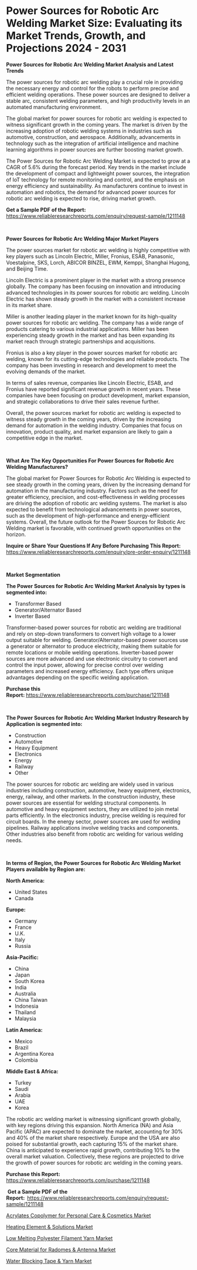 <p><h1>Power Sources for Robotic Arc Welding Market Size: Evaluating its Market Trends, Growth, and Projections 2024 - 2031</h1></p><p><strong>Power Sources for Robotic Arc Welding Market Analysis and Latest Trends</strong></p>
<p><p>The power sources for robotic arc welding play a crucial role in providing the necessary energy and control for the robots to perform precise and efficient welding operations. These power sources are designed to deliver a stable arc, consistent welding parameters, and high productivity levels in an automated manufacturing environment.</p><p>The global market for power sources for robotic arc welding is expected to witness significant growth in the coming years. The market is driven by the increasing adoption of robotic welding systems in industries such as automotive, construction, and aerospace. Additionally, advancements in technology such as the integration of artificial intelligence and machine learning algorithms in power sources are further boosting market growth.</p><p>The Power Sources for Robotic Arc Welding Market is expected to grow at a CAGR of 5.6% during the forecast period. Key trends in the market include the development of compact and lightweight power sources, the integration of IoT technology for remote monitoring and control, and the emphasis on energy efficiency and sustainability. As manufacturers continue to invest in automation and robotics, the demand for advanced power sources for robotic arc welding is expected to rise, driving market growth.</p></p>
<p><strong>Get a Sample PDF of the Report:&nbsp;</strong> <a href="https://www.reliableresearchreports.com/enquiry/request-sample/1211148">https://www.reliableresearchreports.com/enquiry/request-sample/1211148</a></p>
<p>&nbsp;</p>
<p><strong>Power Sources for Robotic Arc Welding Major Market Players</strong></p>
<p><p>The power sources market for robotic arc welding is highly competitive with key players such as Lincoln Electric, Miller, Fronius, ESAB, Panasonic, Voestalpine, SKS, Lorch, ABICOR BINZEL, EWM, Kemppi, Shanghai Hugong, and Beijing Time. </p><p>Lincoln Electric is a prominent player in the market with a strong presence globally. The company has been focusing on innovation and introducing advanced technologies in its power sources for robotic arc welding. Lincoln Electric has shown steady growth in the market with a consistent increase in its market share.</p><p>Miller is another leading player in the market known for its high-quality power sources for robotic arc welding. The company has a wide range of products catering to various industrial applications. Miller has been experiencing steady growth in the market and has been expanding its market reach through strategic partnerships and acquisitions.</p><p>Fronius is also a key player in the power sources market for robotic arc welding, known for its cutting-edge technologies and reliable products. The company has been investing in research and development to meet the evolving demands of the market.</p><p>In terms of sales revenue, companies like Lincoln Electric, ESAB, and Fronius have reported significant revenue growth in recent years. These companies have been focusing on product development, market expansion, and strategic collaborations to drive their sales revenue further.</p><p>Overall, the power sources market for robotic arc welding is expected to witness steady growth in the coming years, driven by the increasing demand for automation in the welding industry. Companies that focus on innovation, product quality, and market expansion are likely to gain a competitive edge in the market.</p></p>
<p>&nbsp;</p>
<p><strong>What Are The Key Opportunities For Power Sources for Robotic Arc Welding Manufacturers?</strong></p>
<p><p>The global market for Power Sources for Robotic Arc Welding is expected to see steady growth in the coming years, driven by the increasing demand for automation in the manufacturing industry. Factors such as the need for greater efficiency, precision, and cost-effectiveness in welding processes are driving the adoption of robotic arc welding systems. The market is also expected to benefit from technological advancements in power sources, such as the development of high-performance and energy-efficient systems. Overall, the future outlook for the Power Sources for Robotic Arc Welding market is favorable, with continued growth opportunities on the horizon.</p></p>
<p><strong>Inquire or Share Your Questions If Any Before Purchasing This Report:</strong> <a href="https://www.reliableresearchreports.com/enquiry/pre-order-enquiry/1211148">https://www.reliableresearchreports.com/enquiry/pre-order-enquiry/1211148</a></p>
<p>&nbsp;</p>
<p><strong>Market Segmentation</strong></p>
<p><strong>The Power Sources for Robotic Arc Welding Market Analysis by types is segmented into:</strong></p>
<p><ul><li>Transformer Based</li><li>Generator/Alternator Based</li><li>Inverter Based</li></ul></p>
<p><p>Transformer-based power sources for robotic arc welding are traditional and rely on step-down transformers to convert high voltage to a lower output suitable for welding. Generator/Alternator-based power sources use a generator or alternator to produce electricity, making them suitable for remote locations or mobile welding operations. Inverter-based power sources are more advanced and use electronic circuitry to convert and control the input power, allowing for precise control over welding parameters and increased energy efficiency. Each type offers unique advantages depending on the specific welding application.</p></p>
<p><strong>Purchase this Report:&nbsp;</strong><a href="https://www.reliableresearchreports.com/purchase/1211148">https://www.reliableresearchreports.com/purchase/1211148</a></p>
<p>&nbsp;</p>
<p><strong>The Power Sources for Robotic Arc Welding Market Industry Research by Application is segmented into:</strong></p>
<p><ul><li>Construction</li><li>Automotive</li><li>Heavy Equipment</li><li>Electronics</li><li>Energy</li><li>Railway</li><li>Other</li></ul></p>
<p><p>The power sources for robotic arc welding are widely used in various industries including construction, automotive, heavy equipment, electronics, energy, railway, and other markets. In the construction industry, these power sources are essential for welding structural components. In automotive and heavy equipment sectors, they are utilized to join metal parts efficiently. In the electronics industry, precise welding is required for circuit boards. In the energy sector, power sources are used for welding pipelines. Railway applications involve welding tracks and components. Other industries also benefit from robotic arc welding for various welding needs.</p></p>
<p>&nbsp;</p>
<p><strong>In terms of Region, the Power Sources for Robotic Arc Welding Market Players available by Region are:</strong></p>
<p>
    <p> <strong> North America: </strong>
        <ul>
            <li>United States</li>
            <li>Canada</li>
        </ul>
        </p> 
    <p> <strong> Europe: </strong>
        <ul>
            <li>Germany</li>
            <li>France</li>
            <li>U.K.</li>
            <li>Italy</li>
            <li>Russia</li>
        </ul>
        </p> 
    <p> <strong> Asia-Pacific: </strong>
        <ul>
            <li>China</li>
            <li>Japan</li>
            <li>South Korea</li>
            <li>India</li>
            <li>Australia</li>
            <li>China Taiwan</li>
            <li>Indonesia</li>
            <li>Thailand</li>
            <li>Malaysia</li>
        </ul>
        </p> 
    <p> <strong> Latin America: </strong>
        <ul>
            <li>Mexico</li>
            <li>Brazil</li>
            <li>Argentina Korea</li>
            <li>Colombia</li>
        </ul>
        </p> 
    <p> <strong> Middle East & Africa: </strong>
        <ul>
            <li>Turkey</li>
            <li>Saudi</li>
            <li>Arabia</li>
            <li>UAE</li>
            <li>Korea</li>
        </ul>
    </p>
    </p>
<p><p>The robotic arc welding market is witnessing significant growth globally, with key regions driving this expansion. North America (NA) and Asia Pacific (APAC) are expected to dominate the market, accounting for 30% and 40% of the market share respectively. Europe and the USA are also poised for substantial growth, each capturing 15% of the market share. China is anticipated to experience rapid growth, contributing 10% to the overall market valuation. Collectively, these regions are projected to drive the growth of power sources for robotic arc welding in the coming years.</p></p>
<p><strong>Purchase this Report: </strong><a href="https://www.reliableresearchreports.com/purchase/1211148">https://www.reliableresearchreports.com/purchase/1211148</a></p>
<p>&nbsp;<strong>Get a Sample PDF of the Report:&nbsp;&nbsp;</strong><a href="https://www.reliableresearchreports.com/enquiry/request-sample/1211148">https://www.reliableresearchreports.com/enquiry/request-sample/1211148</a></p>
<p><strong></strong></p>
<p><p><a href="https://medium.com/@queenlittle95/acrylates-copolymer-for-personal-care-amp-cosmetics-market-competitive-analysis-market-trends-0c7c4856208c">Acrylates Copolymer for Personal Care & Cosmetics Market</a></p><p><a href="https://medium.com/@queenlittle95/heating-element-amp-solutions-market-size-market-outlook-and-market-forecast-2024-to-2031-2f64b3279fe3">Heating Element & Solutions Market</a></p><p><a href="https://medium.com/@queenlittle95/low-melting-polyester-filament-yarn-market-analysis-its-cagr-market-segmentation-and-global-05f71516cba4">Low Melting Polyester Filament Yarn Market</a></p><p><a href="https://medium.com/@williammann19/core-material-for-radomes-amp-antenna-market-analysis-its-cagr-market-segmentation-and-global-d2a1855c5042">Core Material for Radomes & Antenna Market</a></p><p><a href="https://medium.com/@queenlittle95/water-blocking-tape-amp-yarn-market-comprehensive-assessment-by-type-application-and-geography-a8da37dd9792">Water Blocking Tape & Yarn Market</a></p></p>